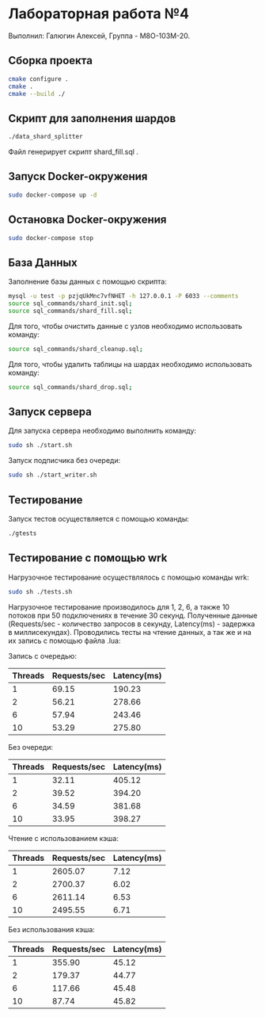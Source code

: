 # Лабораторная работа №4 #

Выполнил: Галюгин Алексей, Группа - М8О-103М-20.

## Сборка проекта ##

```bash
cmake configure .
cmake .
cmake --build ./
```

## Скрипт для заполнения шардов ##

```bash
./data_shard_splitter
```

Файл генерирует скрипт shard_fill.sql .

## Запуск Docker-окружения ##

```bash
sudo docker-compose up -d
```

## Остановка Docker-окружения ##

```bash
sudo docker-compose stop
```

## База Данных ##

Заполнение базы данных с помощью скрипта:

```bash
mysql -u test -p pzjqUkMnc7vfNHET -h 127.0.0.1 -P 6033 --comments
source sql_commands/shard_init.sql;
source sql_commands/shard_fill.sql;
```

Для того, чтобы очистить данные с узлов необходимо использовать команду:

```bash
source sql_commands/shard_cleanup.sql;
```

Для того, чтобы удалить таблицы на шардах необходимо использовать команду:

```bash
source sql_commands/shard_drop.sql;
```

## Запуск сервера ##

Для запуска сервера необходимо выполнить команду:

```bash
sudo sh ./start.sh
```

Запуск подписчика без очереди:

```bash
sudo sh ./start_writer.sh
```

## Тестирование ##

Запуск тестов осуществляется с  помощью команды:

```bash
./gtests
```

## Тестирование с помощью wrk ##

Нагрузочное тестирование осуществлялось с помощью команды wrk:

```bash
sudo sh ./tests.sh 
```

Нагрузочное тестирование производилось для 1, 2, 6, а также 10 потоков при 50 подключениях в течение 30 секунд. Полученные данные  (Requests/sec - количество запросов в секунду, Latency(ms) - задержка в миллисекундах). Проводились тесты на чтение данных, а так же и на их запись с помощью файла .lua:  

Запись с очередью:

Threads | Requests/sec | Latency(ms)
---     | ---          | ---
1       | 69.15        | 190.23
2       | 56.21        | 278.66
6       | 57.94        | 243.46
10      | 53.29        | 275.80

Без очереди:

Threads | Requests/sec | Latency(ms)
---     | ---          | ---
1       | 32.11        | 405.12
2       | 39.52        | 394.20
6       | 34.59        | 381.68
10      | 33.95        | 398.27

Чтение с использованием кэша:

Threads | Requests/sec | Latency(ms)
---     | ---          | ---
1       | 2605.07      | 7.12
2       | 2700.37      | 6.02
6       | 2611.14      | 6.53
10      | 2495.55      | 6.71

Без использования кэша:

Threads | Requests/sec | Latency(ms)
---     | ---          | ---
1       | 355.90       | 45.12
2       | 179.37       | 44.77
6       | 117.66       | 45.48
10      | 87.74        | 45.82